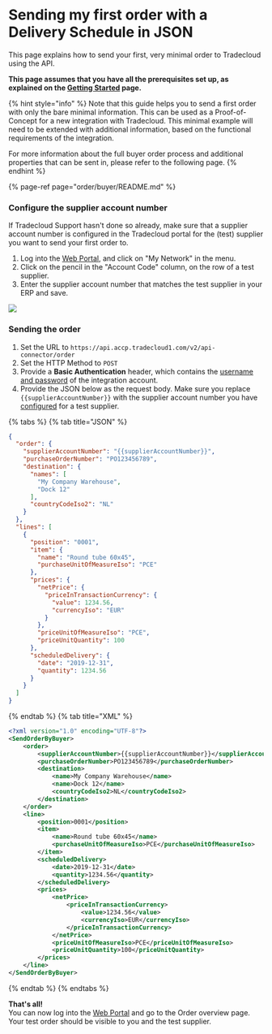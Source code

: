 # Sending my first order with a Delivery Schedule in JSON

This page explains how to send your first, very minimal order to Tradecloud using the API.

**This page assumes that you have all the prerequisites set up, as explained on the [Getting Started](getting-started.md) page.**

{% hint style="info" %}
Note that this guide helps you to send a first order with only the bare minimal information. This can be used as a Proof-of-Concept for a new integration with Tradecloud.
This minimal example will need to be extended with additional information, based on the functional requirements of the integration.

For more information about the full buyer order process and additional properties that can be sent in, please refer to the following page.
{% endhint %}

{% page-ref page="order/buyer/README.md" %}

### Configure the supplier account number

If Tradecloud Support hasn't done so already, make sure that a supplier account number is configured in the Tradecloud portal for the (test) supplier you want to send your first order to.

1. Log into the [Web Portal](https://portal.accp.tradecloud1.com), and click on "My Network" in the menu.
2. Click on the pencil in the "Account Code" column, on the row of a test supplier.
3. Enter the supplier account number that matches the test supplier in your ERP and save.

![](../.gitbook/assets/configure-supplier-account-number.png)

### Sending the order

1. Set the URL to `https://api.accp.tradecloud1.com/v2/api-connector/order`
2. Set the HTTP Method to `POST`
3. Provide a **Basic Authentication** header, which contains the [username and password](getting-started.md#2-getting-an-integration-account) of the integration account.
4. Provide the JSON below as the request body. Make sure you replace `{{supplierAccountNumber}}` with the supplier account number you have [configured](#configure-the-supplier-account-number) for a test supplier.


{% tabs %}
{% tab title="JSON" %}

```json
{
  "order": {
    "supplierAccountNumber": "{{supplierAccountNumber}}",
    "purchaseOrderNumber": "PO123456789",
    "destination": {
      "names": [
        "My Company Warehouse",
        "Dock 12"
      ],
      "countryCodeIso2": "NL"
    }
  },
  "lines": [
    {
      "position": "0001",
      "item": {
        "name": "Round tube 60x45",
        "purchaseUnitOfMeasureIso": "PCE"
      },
      "prices": {
        "netPrice": {
          "priceInTransactionCurrency": {
            "value": 1234.56,
            "currencyIso": "EUR"
          }
        },
        "priceUnitOfMeasureIso": "PCE",
        "priceUnitQuantity": 100
      },
      "scheduledDelivery": {
        "date": "2019-12-31",
        "quantity": 1234.56
      }
    }
  ]
}
```

{% endtab %}
{% tab title="XML" %}

```xml
<?xml version="1.0" encoding="UTF-8"?>
<SendOrderByBuyer>
    <order>
        <supplierAccountNumber>{{supplierAccountNumber}}</supplierAccountNumber>
        <purchaseOrderNumber>PO123456789</purchaseOrderNumber>
        <destination>
            <name>My Company Warehouse</name>
            <name>Dock 12</name>
            <countryCodeIso2>NL</countryCodeIso2>
        </destination>
    </order>
    <line>
        <position>0001</position>
        <item>
            <name>Round tube 60x45</name>
            <purchaseUnitOfMeasureIso>PCE</purchaseUnitOfMeasureIso>
        </item>
        <scheduledDelivery>
            <date>2019-12-31</date>
            <quantity>1234.56</quantity>
        </scheduledDelivery>
        <prices>
            <netPrice>
                <priceInTransactionCurrency>
                    <value>1234.56</value>
                    <currencyIso>EUR</currencyIso>
                </priceInTransactionCurrency>
            </netPrice>
            <priceUnitOfMeasureIso>PCE</priceUnitOfMeasureIso>
            <priceUnitQuantity>100</priceUnitQuantity>
        </prices>
    </line>
</SendOrderByBuyer>
```
{% endtab %}
{% endtabs %}


**That's all!**  
You can now log into the [Web Portal](https://portal.accp.tradecloud1.com) and go to the Order overview page. Your test order should be visible to you and the test supplier.

